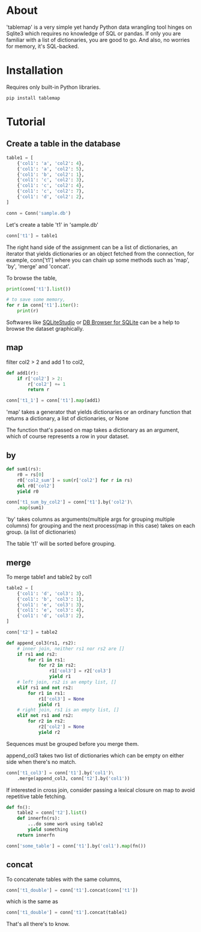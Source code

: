 # About
'tablemap' is a very simple yet handy Python data wrangling tool hinges on Sqlite3 which
requires no knowledge of SQL or pandas. If only you are familiar with a list of dictionaries,
you are good to go. And also, no worries for memory, it's SQL-backed.

# Installation
Requires only built-in Python libraries.
```
pip install tablemap
```
# Tutorial

## Create a table in the database
```python
table1 = [
    {'col1': 'a', 'col2': 4},
    {'col1': 'a', 'col2': 5},
    {'col1': 'b', 'col2': 1},
    {'col1': 'c', 'col2': 3},
    {'col1': 'c', 'col2': 4},
    {'col1': 'c', 'col2': 7},
    {'col1': 'd', 'col2': 2},
]

conn = Conn('sample.db')
```

Let's create a table 't1' in 'sample.db'

```python
conn['t1'] = table1
```
The right hand side of the assignment can be a list of dictionaries, an iterator that yields dictionaries or an object fetched from the connection, for example, conn['t1'] where you can chain up some methods such as 'map', 'by', 'merge' and 'concat'.

To browse the table,

```python
print(conn['t1'].list())

# to save some memory,
for r in conn['t1'].iter():
    print(r)
```

Softwares like [SQLiteStudio](https://sqlitestudio.pl/) or [DB Browser for SQLite](https://sqlitebrowser.org/) can be a help to browse the dataset graphically.


## map

filter col2 > 2 and add 1 to col2,

```python
def add1(r):
    if r['col2'] > 2:
        r['col2'] += 1
        return r

conn['t1_1'] = conn['t1'].map(add1)
```

'map' takes a generator that yields dictionaries or an ordinary function that
returns a dictionary, a list of dictionaries, or None

The function that's passed on map takes a dictionary as an argument,
which of course represents a row in your dataset.


## by
```python
def sum1(rs):
    r0 = rs[0]
    r0['col2_sum'] = sum(r['col2'] for r in rs)
    del r0['col2']
    yield r0

conn['t1_sum_by_col2'] = conn['t1'].by('col2')\
    .map(sum1)
```

'by' takes columns as arguments(multiple args for grouping multiple columns) for grouping
and the next process(map in this case) takes on each group. (a list of dictionaries)

The table 't1' will be sorted before grouping.

## merge

To merge table1 and table2 by col1

```python
table2 = [
    {'col1': 'd', 'col3': 3},
    {'col1': 'b', 'col3': 1},
    {'col1': 'e', 'col3': 3},
    {'col1': 'e', 'col3': 4},
    {'col1': 'd', 'col3': 2},
]

conn['t2'] = table2

def append_col3(rs1, rs2):
    # inner join, neither rs1 nor rs2 are []
    if rs1 and rs2:
        for r1 in rs1:
            for r2 in rs2:
                r1['col3'] = r2['col3']
                yield r1
    # left join, rs2 is an empty list, []
    elif rs1 and not rs2:
        for r1 in rs1:
            r1['col3'] = None
            yield r1
    # right join, rs1 is an empty list, []
    elif not rs1 and rs2:
        for r2 in rs2:
            r2['col2'] = None
            yield r2
```

Sequences must be grouped before you merge them.

append_col3 takes two list of dictionaries which can be empty on either side when there's no match.

```python
conn['t1_col3'] = conn['t1'].by('col1')\
    .merge(append_col3, conn['t2'].by('col1'))
```

If interested in cross join, consider passing a lexical closure on map to avoid repetitive table fetching.

```python
def fn():
    table2 = conn['t2'].list()
    def innerfn(rs):
        ...do some work using table2
        yield something
    return innerfn

conn['some_table'] = conn['t1'].by('col1').map(fn())
```

## concat

To concatenate tables with the same columns,
```python
conn['t1_double'] = conn['t1'].concat(conn['t1'])
```
which is the same as
```python
conn['t1_double'] = conn['t1'].concat(table1)
```

That's all there's to know.
<!-- [Documentation]
(https://tablemap.readthedocs.io/en/latest/index.html)
 -->

